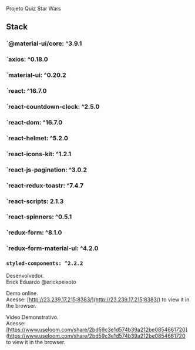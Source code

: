Projeto Quiz Star Wars

## Stack

 ### `@material-ui/core: ^3.9.1
 ### `axios: ^0.18.0
 ### `material-ui: ^0.20.2
 ### `react: ^16.7.0
 ### `react-countdown-clock: ^2.5.0
 ### `react-dom: ^16.7.0
 ### `react-helmet: ^5.2.0
 ### `react-icons-kit: ^1.2.1
 ### `react-js-pagination: ^3.0.2
 ### `react-redux-toastr: ^7.4.7
 ### `react-scripts: 2.1.3
 ### `react-spinners: ^0.5.1
 ### `redux-form: ^8.1.0
 ### `redux-form-material-ui: ^4.2.0
 ### `styled-components: ^2.2.2`

Desenvolvedor.<br>
Erick Eduardo @erickpeixoto

Demo online.<br>
Acesse:  [http://23.239.17.215:8383/](http://23.239.17.215:8383/) to view it in the browser.


Vídeo Demonstrativo.<br>
Acesse:  [https://www.useloom.com/share/2bd59c3e1d574b39a212be0854661720](https://www.useloom.com/share/2bd59c3e1d574b39a212be0854661720 to view it in the browser.


